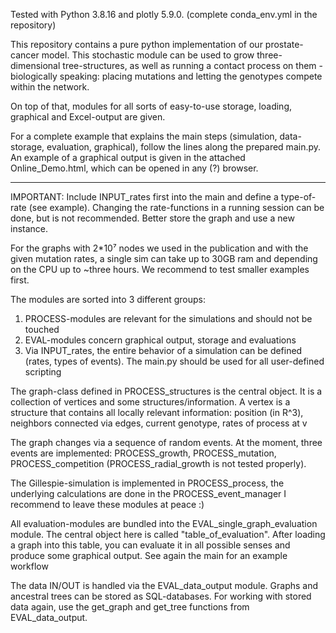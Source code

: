 Tested with Python 3.8.16 and plotly 5.9.0.
(complete conda_env.yml in the repository)

This repository contains a pure python implementation of our prostate-cancer model.
This stochastic module can be used to grow three-dimensional tree-structures, as well as running a contact process on them - biologically speaking: placing mutations and letting the genotypes compete within the network.

On top of that, modules for all sorts of easy-to-use storage, loading, graphical and Excel-output are given.

For a complete example that explains the main steps (simulation, data-storage, evaluation, graphical), follow the lines along the prepared main.py.
An example of a graphical output is given in the attached Online_Demo.html, which can be opened in any (?) browser.


------------------------------------------------------------------------------------


IMPORTANT: Include INPUT_rates first into the main and define a type-of-rate (see example).
	   Changing the rate-functions in a running session can be done, but is not recommended.
	   Better store the graph and use a new instance.


For the graphs with 2*10⁷ nodes we used in the publication and with the given mutation rates,
a single sim can take up to 30GB ram and depending on the CPU up to ~three hours.
We recommend to test smaller examples first.


The modules are sorted into 3 different groups:

1) PROCESS-modules are relevant for the simulations and should not be touched
2) EVAL-modules concern graphical output, storage and evaluations
3) 	Via INPUT_rates, the entire behavior of a simulation can be defined (rates, types of events).
	The main.py should be used for all user-defined scripting

The graph-class defined in PROCESS_structures is the central object.
It is a collection of vertices and some structures/information.
A vertex is a structure that contains all locally relevant information:
    position (in R^3), neighbors connected via edges, current genotype, rates of process at v

The graph changes via a sequence of random events. At the moment, three events are implemented:
PROCESS_growth, PROCESS_mutation, PROCESS_competition (PROCESS_radial_growth is not tested properly).

The Gillespie-simulation is implemented in PROCESS_process, the underlying calculations are done in the PROCESS_event_manager
I recommend to leave these modules at peace :)

All evaluation-modules are bundled into the EVAL_single_graph_evaluation module.
The central object here is called "table_of_evaluation". After loading a graph into this table,
you can evaluate it in all possible senses and produce some graphical output. See again the main for an example workflow


The data IN/OUT is handled via the EVAL_data_output module. Graphs and ancestral trees can be stored
as SQL-databases. For working with stored data again, use the get_graph and get_tree functions from EVAL_data_output.


